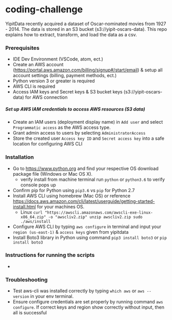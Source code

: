 # coding-challenge
YipitData recently acquired a dataset of Oscar-nominated movies from 1927 - 2014. The data is stored in an S3 bucket (s3://yipit-oscars-data). This repo explains how to extract, transform, and load the data as a csv.

### Prerequisites
- IDE Dev Environment (VSCode, atom, ect.)
- Create an AWS account (https://portal.aws.amazon.com/billing/signup#/start/email) & setup all account settings (billing, payment methods, ect.)
- Python version 3 or greater is required
- AWS CLI is required
- Access IAM keys and Secret keys & S3 bucket keys (s3://yipit-oscars-data) for AWS connection 

##### Set up AWS IAM credentials to access AWS resources (S3 data)
- Create an IAM users (deployment display name) in `Add user` and select `Programmatic access` as the AWS access type.
- Grant admin access to users by selecting `AdministratorAccess`
- Store the created user `Access key ID` and `Secret access key` into a safe location for configuring AWS CLI 

### Installation
- Go to https://www.python.org and find your respective OS download package file (Windows or Mac OS X).
  - verify install from machine terminal run `python` or `python3.6` to verify console pops up
- Confirm pip for Python using `pip3.6` vs `pip` for Python 2.7
- Install AWS CLI using homebrew (Mac OS) or reference https://docs.aws.amazon.com/cli/latest/userguide/getting-started-install.html for your machines OS.
  - Linux `curl "https://awscli.amazonaws.com/awscli-exe-linux-x86_64.zip" -o "awscliv2.zip"
unzip awscliv2.zip
sudo ./aws/install`
- Configure AWS CLI by typing `aws configure` in terminal and input your `region (us-east-1)` & `access keys` given from yipitdata
- Install Boto3 library in Python using command `pip3 install boto3` or `pip install boto3`

### Instructions for running the scripts
  - 


### Troubleshooting
  - Test aws-cli was installed correctly by typing `which aws`  or `aws --version` in your env terminal.
  - Ensure configure credentials are set properly by running command `aws configure`. If correct keys and region show correctly without input, then all is successful
